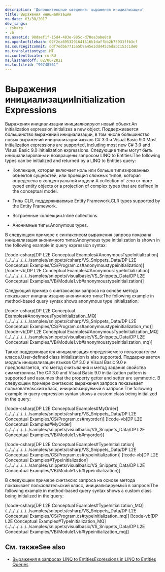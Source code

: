 ```yaml
---
description: 'Дополнительные сведения: выражения инициализации'
title: Выражения инициализации
ms.date: 03/30/2017
dev_langs:
- csharp
- vb
ms.assetid: 98daef1f-15d4-483e-985c-d78ea3abe8c8
ms.openlocfilehash: 02f2ea6953291641516b1daffbb2b75931ffb3cf
ms.sourcegitcommit: ddf7edb67715a5b9a45e3dd44536dabc153c1de0
ms.translationtype: MT
ms.contentlocale: ru-RU
ms.lasthandoff: 02/06/2021
ms.locfileid: "99748561"
---
```

# <a name="initialization-expressions"></a><span data-ttu-id="0365c-103">Выражения инициализации</span><span class="sxs-lookup"><span data-stu-id="0365c-103">Initialization Expressions</span></span>

<span data-ttu-id="0365c-104">Выражения инициализации инициализируют новый объект.</span><span class="sxs-lookup"><span data-stu-id="0365c-104">An initialization expression initializes a new object.</span></span> <span data-ttu-id="0365c-105">Поддерживается большинство выражений инициализации, в том числе большинство новых выражений инициализации языков C# 3.0 и Visual Basic 9.0.</span><span class="sxs-lookup"><span data-stu-id="0365c-105">Most initialization expressions are supported, including most new C# 3.0 and Visual Basic 9.0 initialization expressions.</span></span> <span data-ttu-id="0365c-106">Следующие типы могут быть инициализированы и возвращены запросом LINQ to Entities:</span><span class="sxs-lookup"><span data-stu-id="0365c-106">The following types can be initialized and returned by a LINQ to Entities query:</span></span>  
  
- <span data-ttu-id="0365c-107">Коллекция, которая включает ноль или больше типизированных объектов сущностей, или проекция сложных типов, которая определена в концептуальной модели.</span><span class="sxs-lookup"><span data-stu-id="0365c-107">A collection of zero or more typed entity objects or a projection of complex types that are defined in the conceptual model.</span></span>  
  
- <span data-ttu-id="0365c-108">Типы CLR, поддерживаемые Entity Framework.</span><span class="sxs-lookup"><span data-stu-id="0365c-108">CLR types supported by the Entity Framework.</span></span>
  
- <span data-ttu-id="0365c-109">Встроенные коллекции.</span><span class="sxs-lookup"><span data-stu-id="0365c-109">Inline collections.</span></span>  
  
- <span data-ttu-id="0365c-110">Анонимные типы.</span><span class="sxs-lookup"><span data-stu-id="0365c-110">Anonymous types.</span></span>  
  
 <span data-ttu-id="0365c-111">В следующем примере с синтаксисом выражения запроса показана инициализация анонимного типа:</span><span class="sxs-lookup"><span data-stu-id="0365c-111">Anonymous type initialization is shown in the following example in query expression syntax:</span></span>  
  
 [!code-csharp[DP L2E Conceptual Examples#AnonymousTypeInitialization](../../../../../../samples/snippets/csharp/VS_Snippets_Data/DP L2E Conceptual Examples/CS/Program.cs#anonymoustypeinitialization)]
 [!code-vb[DP L2E Conceptual Examples#AnonymousTypeInitialization](../../../../../../samples/snippets/visualbasic/VS_Snippets_Data/DP L2E Conceptual Examples/VB/Module1.vb#anonymoustypeinitialization)]  
  
 <span data-ttu-id="0365c-112">Следующий пример с синтаксисом запроса на основе метода показывает инициализацию анонимного типа:</span><span class="sxs-lookup"><span data-stu-id="0365c-112">The following example in method-based query syntax shows anonymous type initialization:</span></span>  
  
 [!code-csharp[DP L2E Conceptual Examples#AnonymousTypeInitialization_MQ](../../../../../../samples/snippets/csharp/VS_Snippets_Data/DP L2E Conceptual Examples/CS/Program.cs#anonymoustypeinitialization_mq)]
 [!code-vb[DP L2E Conceptual Examples#AnonymousTypeInitialization_MQ](../../../../../../samples/snippets/visualbasic/VS_Snippets_Data/DP L2E Conceptual Examples/VB/Module1.vb#anonymoustypeinitialization_mq)]  
  
 <span data-ttu-id="0365c-113">Также поддерживается инициализация определяемого пользователем класса.</span><span class="sxs-lookup"><span data-stu-id="0365c-113">User-defined class initialization is also supported.</span></span> <span data-ttu-id="0365c-114">Поддерживается модель инициализации языков C# 3.0 и Visual Basic 9.0 и предполагается, что метод считывания и метод задания свойства симметричны.</span><span class="sxs-lookup"><span data-stu-id="0365c-114">The C# 3.0 and Visual Basic 9.0 initialization pattern is supported and assumes that the property getter and setter are symmetric.</span></span> <span data-ttu-id="0365c-115">В следующем примере синтаксис выражения запроса показывает пользовательский класс, инициализируемый в запросе:</span><span class="sxs-lookup"><span data-stu-id="0365c-115">The following example in query expression syntax shows a custom class being initialized in the query:</span></span>  
  
 [!code-csharp[DP L2E Conceptual Examples#MyOrder](../../../../../../samples/snippets/csharp/VS_Snippets_Data/DP L2E Conceptual Examples/CS/Program.cs#myorder)]
 [!code-vb[DP L2E Conceptual Examples#MyOrder](../../../../../../samples/snippets/visualbasic/VS_Snippets_Data/DP L2E Conceptual Examples/VB/Module1.vb#myorder)]  
  
 [!code-csharp[DP L2E Conceptual Examples#TypeInitialization](../../../../../../samples/snippets/csharp/VS_Snippets_Data/DP L2E Conceptual Examples/CS/Program.cs#typeinitialization)]
 [!code-vb[DP L2E Conceptual Examples#TypeInitialization](../../../../../../samples/snippets/visualbasic/VS_Snippets_Data/DP L2E Conceptual Examples/VB/Module1.vb#typeinitialization)]  
  
 <span data-ttu-id="0365c-116">В следующем примере синтаксис запроса на основе метода показывает пользовательский класс, инициализируемый в запросе:</span><span class="sxs-lookup"><span data-stu-id="0365c-116">The following example in method-based query syntax shows a custom class being initialized in the query:</span></span>  
  
 [!code-csharp[DP L2E Conceptual Examples#TypeInitialization_MQ](../../../../../../samples/snippets/csharp/VS_Snippets_Data/DP L2E Conceptual Examples/CS/Program.cs#typeinitialization_mq)]
 [!code-vb[DP L2E Conceptual Examples#TypeInitialization_MQ](../../../../../../samples/snippets/visualbasic/VS_Snippets_Data/DP L2E Conceptual Examples/VB/Module1.vb#typeinitialization_mq)]  
  
## <a name="see-also"></a><span data-ttu-id="0365c-117">См. также</span><span class="sxs-lookup"><span data-stu-id="0365c-117">See also</span></span>

- [<span data-ttu-id="0365c-118">Выражения в запросах LINQ to Entities</span><span class="sxs-lookup"><span data-stu-id="0365c-118">Expressions in LINQ to Entities Queries</span></span>](expressions-in-linq-to-entities-queries.md)
